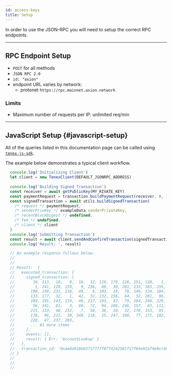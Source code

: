 ```yaml
---
id: access-keys
title: Setup 
---
```


In order to use the JSON-RPC you will need to setup the correct RPC endpoints.

<hr class="subsection" />

## RPC Endpoint Setup
- `POST` for all methods
- `JSON RPC 2.0`
- `id: "axion"`
- endpoint URL varies by network:
  - protonet `https://rpc.mainnet.axion.network`
### Limits
- Maximum number of requests per IP: unlimited req/min


---
## JavaScript Setup {#javascript-setup}

All of the queries listed in this documentation page can be called using [`tenex-js-sdk`](https://github.com/gdexorg/gdex/tree/main/sdk/js/tenex).

The example below demonstrates a typical client workflow.


```js
  console.log('Initializing Client')
  let client = new TenexClient(DEFAULT_JSONRPC_ADDRESS)
  
  console.log('Building Signed Transaction')
  const receiver = await getPublicKey(MY_RIVATE_KEY)
  const paymentRequest = transaction.buildPaymentRequest(receiver, 0, 100)
  const signedTransaction = await utils.buildSignedTransaction(
    /* request */ paymentRequest,
    /* senderPrivKey */ exampleData.senderPrivateKey,
    /* recentBlockDigest */ undefined,
    /* fee */ undefined,
    /* client */ client
  )
  console.log('Submitting Transaction')
  const result = await client.sendAndConfirmTransaction(signedTransaction)
  console.log('Result: ', result)

  // An example response follows below:
  //
  //
  // Result:  {
  //   executed_transaction: {
  //     signed_transaction: [
  //        10, 113,  10,   0,  18,  32, 116, 179, 128, 151, 130,   1,
  //         1, 241, 120, 159,   9, 236,  89,  30, 201, 133, 165, 255,
  //       190, 150, 231, 118,  49,   6, 103,  14,  78, 146, 134, 184,
  //       133, 177,  32,   1,  42,  32, 132, 156,  64,  32, 201,  96,
  //       104, 195, 143, 119,  40, 217, 193,  43,  79, 184, 248, 229,
  //        56, 241,  81,   3,  80,  72,  94, 180, 246, 157,  83, 111,
  //       215, 133,  48, 232,   7,  58,  36,  10,  32, 176, 153,  95,
  //       178,  96, 215,  30, 248, 118,  15, 247, 100,  77, 171, 102,
  //       228,  47, 237, 203,
  //       ... 81 more items
  //     ],
  //     events: [],
  //     result: { Err: 'AccountLookup' }
  //   },
  //   transaction_id: '0xae8a918eb371777ff07f42e2581f17f64e92af4e0cc492df493ecec9e6b46383'
  // }
  //
  //
  //

```
